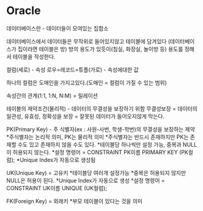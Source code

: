 # Oracle

데이터베이스란 - 데이터들이 모여있는 집합소

데이터베이스에서 데이터들은 무작위로 들어있지않고 테이블에 담겨있다 (데이터베이스가 집이라면 테이블은 방)
방의 용도가 있듯이(침실, 화장실, 놀이방 등) 용도를 정해서 테이블을 작성한다.

컬럼(세로) - 속성
로우=레코드=튜플(가로) - 속성에대한 값

하나의 컬럼은 도매인을 가지고있다.(도매인 = 컬럼이 가질 수 있는 범위)

속성간의 관계(1:1, 1:N, N:M) = 릴레이션


테이블의 제약조건(물리적) - 데이터의 무결성을 보장하기 위함
무결성보장 = 데이터의 일관성, 유효성, 정확성을 보장 = 잘못된 데이터가 들어오지않게 막는다.

PK(Primary Key) - 주 식별자(ex : 사원-사번, 학생-학번)의 무결성을 보장하는 제약
*주식별자는 논리적 의미, PK는 물리적 의미
*주식별자는 반드시 존재하지만 PK는 존재할 수도 있고 존재하지 않을 수도 있다.
*테이블당 하나씩만 설정 가능, 중복과 NULL이 허용되지 않는다.
*설정 명령어 = CONSTRAINT PK이름 PRIMARY KEY (PK컬럼);
*Unique Index가 자동으로 생성됨

UK(Unique Key) = 고유키
*테이블당 여러개 설정가능
*중복은 허용되지 않지만 NULL은 허용이 된다.
*Unique Index가 자동으로 생성
*설정 명령어 = CONSTRAINT UK이름 UNIQUE (UK컬럼);

FK(Foreign Key) = 외래키
*부모 테이블이 있다는 것을 의미
